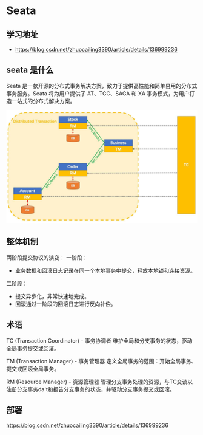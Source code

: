 # Seata

## 学习地址
- https://blog.csdn.net/zhuocailing3390/article/details/136999236

## seata 是什么

Seata 是一款开源的分布式事务解决方案，致力于提供高性能和简单易用的分布式事务服务。Seata 将为用户提供了 AT、TCC、SAGA 和 XA 事务模式，为用户打造一站式的分布式解决方案。

![img.png](img/img.png)

## 整体机制

两阶段提交协议的演变：
一阶段：
* 业务数据和回滚日志记录在同一个本地事务中提交，释放本地锁和连接资源。

二阶段：
* 提交异步化，非常快速地完成。
* 回滚通过一阶段的回滚日志进行反向补偿。


## 术语

TC (Transaction Coordinator) - 事务协调者
维护全局和分支事务的状态，驱动全局事务提交或回滚。

TM (Transaction Manager) - 事务管理器
定义全局事务的范围：开始全局事务、提交或回滚全局事务。

RM (Resource Manager) - 资源管理器
管理分支事务处理的资源，与TC交谈以注册分支事务da't和报告分支事务的状态，并驱动分支事务提交或回滚。


## 部署

https://blog.csdn.net/zhuocailing3390/article/details/136999236